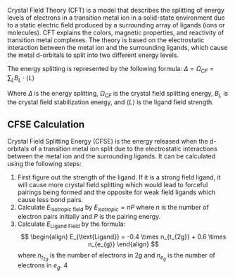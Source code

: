 
Crystal Field Theory (CFT) is a model that describes the splitting of energy levels of electrons in a transition metal ion in a solid-state environment due to a static electric field produced by a surrounding array of ligands (ions or molecules). CFT explains the colors, magnetic properties, and reactivity of transition metal complexes. The theory is based on the electrostatic interaction between the metal ion and the surrounding ligands, which cause the metal d-orbitals to split into two different energy levels. 

The energy splitting is represented by the following formula: 
$\Delta = \Omega_{CF} = \sum_{L}B_{L}\cdot \left \langle L \right \rangle$

Where $\Delta$ is the energy splitting, $\Omega_{CF}$ is the crystal field splitting energy, $B_{L}$ is the crystal field stabilization energy, and $\left \langle L \right \rangle$ is the ligand field strength.

## CFSE Calculation

Crystal Field Splitting Energy (CFSE) is the energy released when the d-orbitals of a transition metal ion split due to the electrostatic interactions between the metal ion and the surrounding ligands. It can be calculated using the following steps:

1.  First figure out the strength of the ligand. If it is a strong field ligand, it will cause more crystal field splitting which would lead to forceful pairings being formed and the opposite for weak field ligands which cause less bond pairs.
2. Calculate $E_{\text{Isotropic field}}$ by $E_{isotropic}= n P$ where $n$ is the number of electron pairs initially and $P$ is the pairing energy.
3. Calculate $E_{\text{Ligand Field}}$  by the formula:
	$$
	\begin{align}
E_{\text{Ligand}} =  -0.4 \times n_{t_{2g}} + 0.6 \times n_{e_{g}} 
\end{align}
	$$
	where $n_{t_{2g}}$ is the number of electrons in $2g$ and $n_{e_{g}}$ is the number of electrons in $e_{g}$.
4